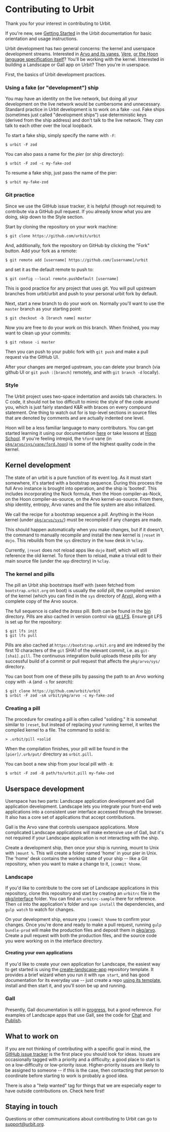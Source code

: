 # Contributing to Urbit

Thank you for your interest in contributing to Urbit.

If you're new, see [Getting Started](https://urbit.org/docs/getting-started) in the Urbit documentation for basic orientation and usage instructions.

Urbit development has two general concerns: the kernel and userspace development streams. Interested in [Arvo and its vanes](https://urbit.org/docs/learn/arvo/), [Vere](https://urbit.org/docs/learn/vere/), [or the Hoon language specification itself](https://github.com/urbit/urbit/blob/master/pkg/arvo/sys/hoon.hoon)? You'll be working with the kernel. Interested in building a Landscape or Gall app on Urbit? Then you're in userspace.

First, the basics of Urbit development practices.

### Using a fake (or "development") ship

You may have an identity on the live network, but doing all your development on the live network would be cumbersome and unnecessary.  Standard practice in Urbit development is to work on a fake `~zod`.  Fake ships (sometimes just called "development ships") use deterministic keys (derived from the ship address) and don't talk to the live network. They *can* talk to each other over the local loopback.

To start a fake ship, simply specify the name with `-F`:

```
$ urbit -F zod
```

You can also pass a name for the *pier* (or ship directory):

```
$ urbit -F zod -c my-fake-zod
```

To resume a fake ship, just pass the name of the pier:

```
$ urbit my-fake-zod
```

### Git practice

Since we use the GitHub issue tracker, it is helpful (though not required) to contribute via a GitHub pull request. If you already know what you are doing, skip down to the Style section.

Start by cloning the repository on your work machine:

```
$ git clone https://github.com/urbit/urbit
```

And, additionally, fork the repository on GitHub by clicking the "Fork"
button. Add your fork as a remote:

```
$ git remote add [username] https://github.com/[username]/urbit
```

and set it as the default remote to push to:

```
$ git config --local remote.pushDefault [username]
```

This is good practice for any project that uses git. You will pull
upstream branches from urbit/urbit and push to your personal urbit fork
by default.

Next, start a new branch to do your work on.  Normally you'll want to use the
`master` branch as your starting point:

```
$ git checkout -b [branch name] master
```

Now you are free to do your work on this branch. When finished, you may
want to clean up your commits:

```
$ git rebase -i master
```

Then you can push to your public fork with `git push` and make a pull request
via the GitHub UI.

After your changes are merged upstream, you can delete your branch (via github
UI or `git push :[branch]` remotely, and with `git branch -d` locally).

### Style

The Urbit project uses two-space indentation and avoids tab characters. In C code, it should not be too difficult to mimic the style of the code around you, which is just fairly standard K&R with braces on every compound statement. One thing to watch out for is top-level sections in source files that are denoted by comments and are actually indented one
level.

Hoon will be a less familiar language to many contributors. You can get started learning it using our documentation [here](https://urbit.org/docs/learn/hoon/) or take lessons at [Hoon School](https://urbit.org/hoonschool/). If you're feeling intrepid, the `%ford` vane (in [`pkg/arvo/sys/vane/ford.hoon`][ford]) is some of the highest quality code in the kernel.

[ford]: https://github.com/urbit/urbit/blob/master/pkg/arvo/sys/vane/ford.hoon

## Kernel development

The state of an urbit is a pure function of its event log. As it must start somewhere, it's started with a bootstrap sequence. During this process the full Arvo instance is brought into operation, and the ship is 'booted'. This includes incorporating the Nock formula, then the Hoon compiler-as-Nock, on the Hoon compiler-as-source, on the Arvo kernel-as-source. From there, ship identity, entropy, Arvo vanes and the file system are also initialized.

We call the recipe for a bootstrap sequence a *pill*. Anything in the Hoon kernel (under [`pkg/arvo/sys/`][sys]) must be recompiled if any changes are made.

This should happen automatically when you make changes, but if it doesn't, the command to manually recompile and install the new kernel is `|reset` in `dojo`.  This rebuilds from the `sys` directory in the `home` desk in `%clay`.

Currently, `|reset` does not reload apps like `dojo` itself, which will still reference the old kernel. To force them to reload, make a trivial edit to their main source file (under the `app` directory) in `%clay`.

[arvo]: https://github.com/urbit/urbit/tree/master/pkg/arvo
[sys]: https://github.com/urbit/urbit/tree/master/pkg/arvo/sys

### The kernel and pills

The pill an Urbit ship bootstraps itself with (seen fetched from `bootstrap.urbit.org` on boot) is usually the *solid* pill, the compiled version of the kernel (which you can find in the `sys` directory of [Arvo][arvo]), along with a complete copy of the Arvo source.

The full sequence is called the *brass* pill. Both can be found in the [bin](https://github.com/urbit/urbit/tree/master/bin) directory. Pills are also cached in version control via [git LFS][git-lfs]. Ensure git LFS is set up for the repository:

```
$ git lfs init
$ git lfs pull
```

[git-lfs]: https://git-lfs.github.com

Pills are also cached at `https://bootstrap.urbit.org` and are indexed by the first 10 characters of the `git` SHA1 of the relevant commit, i.e. as `git-[sha1].pill`.  The continuous integration build uploads these pills for any successful build of a commit or pull request that affects the `pkg/arvo/sys/` directory.

You can boot from one of these pills by passing the path to an Arvo working copy with `-A` (and `-s` for *search*):

```
$ git clone https://github.com/urbit/urbit
$ urbit -F zod -sA urbit/pkg/arvo -c my-fake-zod
```

### Creating a pill

The procedure for creating a pill is often called "soliding." It is somewhat similar to `|reset`, but instead of replacing your running kernel, it writes the compiled kernel to a file. The command to solid is:

```
> .urbit/pill +solid
```

When the compilation finishes, your pill will be found in the `[pier]/.urb/put/` directory as `urbit.pill`.

You can boot a new ship from your local pill with `-B`:

```
$ urbit -F zod -B path/to/urbit.pill my-fake-zod
```

## Userspace development

Userspace has two parts: Landscape application development and Gall application development. Landscape lets you integrate your front-end web applications into a consistent user interface accessed through the browser. It also has a core set of applications that accept contributions.

Gall is the Arvo vane that controls userspace applications. More complicated Landscape applications will make extensive use of Gall, but it's not required if your Landscape application is not interacting with the ship.

Create a development ship, then once your ship is running, mount to Unix with `|mount %`. This will create a folder named 'home' in your pier in Unix. The 'home' desk contains the working state of your ship -- like a Git repository, when you want to make a change to it, `|commit %home`.

### Landscape

If you'd like to contribute to the core set of Landscape applications in this repository, clone this repository and start by creating an `urbitrc` file in the [pkg/interface](https://github.com/urbit/urbit/tree/master/pkg/interface) folder. You can find an `urbitrc-sample` there for reference. Then `cd` into the application's folder and `npm install` the dependencies, and `gulp watch` to watch for changes.

On your development ship, ensure you `|commit %home` to confirm your changes. Once you're done and ready to make a pull request, running `gulp bundle-prod` will make the production files and deposit them in [pkg/arvo](https://github.com/urbit/urbit/tree/master/pkg/arvo). Create a pull request with both the production files, and the source code you were working on in the interface directory.

#### Creating your own applications

If you'd like to create your own application for Landscape, the easiest way to get started is using the [create-landscape-app](https://github.com/urbit/create-landscape-app) repository template. It provides a brief wizard when you run it with `npm start`, and has good documentation for its everyday use -- just create a repo [using its template](https://github.com/urbit/create-landscape-app/generate), install and then start it, and you'll soon be up and running.

### Gall

Presently, Gall documentation is still in [progress](https://urbit.org/docs/learn/arvo/gall/), but a good reference. For examples of Landscape apps that use Gall, see the code for [Chat](https://github.com/urbit/urbit/blob/master/pkg/arvo/app/chat.hoon) and [Publish](https://github.com/urbit/urbit/blob/master/pkg/arvo/app/publish.hoon).


## What to work on

If you are not thinking of contributing with a specific goal in mind, the [GitHub issue tracker](https://github.com/urbit/urbit/issues) is the first place you should look for ideas.  Issues are occasionally tagged with a priority and a difficulty; a good place to start is
on a low-difficulty or low-priority issue.  Higher-priority issues are likely to be assigned to someone -- if this is the case, then contacting that person to coordinate before starting to work is probably a good idea.

There is also a "help wanted" tag for things that we are especially eager to have outside contributions on. Check here first!

## Staying in touch

Questions or other communications about contributing to Urbit can go to [support@urbit.org][mail].

[mail]: mailto:support@urbit.org

